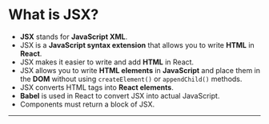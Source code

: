 # What is JSX?

- **JSX** stands for **JavaScript XML**.
- JSX is a **JavaScript syntax extension** that allows you to write **HTML** in **React**.
- JSX makes it easier to write and add **HTML** in React.
- JSX allows you to write **HTML elements** in **JavaScript** and place them in the **DOM** without using `createElement()` or `appendChild()` methods.
- JSX converts HTML tags into **React elements**.
- **Babel** is used in React to convert JSX into actual JavaScript.
- Components must return a block of JSX.

---
